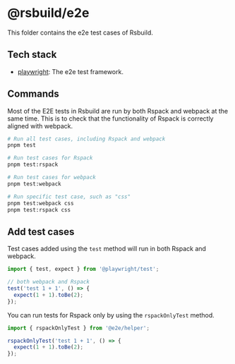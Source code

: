# @rsbuild/e2e

This folder contains the e2e test cases of Rsbuild.

## Tech stack

- [playwright](https://github.com/microsoft/playwright): The e2e test framework.

## Commands

Most of the E2E tests in Rsbuild are run by both Rspack and webpack at the same time. This is to check that the functionality of Rspack is correctly aligned with webpack.

```bash
# Run all test cases, including Rspack and webpack
pnpm test

# Run test cases for Rspack
pnpm test:rspack

# Run test cases for webpack
pnpm test:webpack

# Run specific test case, such as "css"
pnpm test:webpack css
pnpm test:rspack css
```

## Add test cases

Test cases added using the `test` method will run in both Rspack and webpack.

```ts
import { test, expect } from '@playwright/test';

// both webpack and Rspack
test('test 1 + 1', () => {
  expect(1 + 1).toBe(2);
});
```

You can run tests for Rspack only by using the `rspackOnlyTest` method.

```ts
import { rspackOnlyTest } from '@e2e/helper';

rspackOnlyTest('test 1 + 1', () => {
  expect(1 + 1).toBe(2);
});
```
